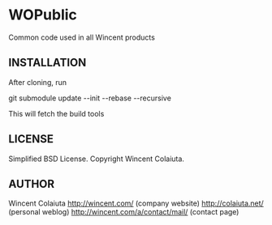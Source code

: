 WOPublic
========

Common code used in all Wincent products

INSTALLATION
------------

After cloning, run

git submodule update --init --rebase --recursive

This will fetch the build tools

LICENSE
-------

Simplified BSD License. Copyright Wincent Colaiuta.

AUTHOR
------

Wincent Colaiuta
http://wincent.com/                 (company website)
http://colaiuta.net/                (personal weblog)
http://wincent.com/a/contact/mail/  (contact page)

